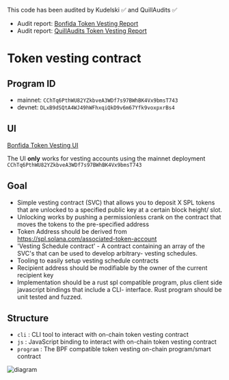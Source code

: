 This code has been audited by Kudelski ✅ and QuillAudits ✅ 

- Audit report: [Bonfida Token Vesting Report](/audit/Bonfida_SecurityAssessment_Vesting_Final050521.pdf)
- Audit report: [QuillAudits Token Vesting Report](/audit/Enrex_Smart_Contract_Audit_Report%20_QuillAudits.pdf)

# Token vesting contract

## Program ID

- mainnet: `CChTq6PthWU82YZkbveA3WDf7s97BWhBK4Vx9bmsT743`
- devnet: `DLxB9dSQtA4WJ49hWFhxqiQkD9v6m67Yfk9voxpxrBs4`

## UI

[Bonfida Token Vesting UI](https://vesting.bonfida.com)

The UI **only** works for vesting accounts using the mainnet deployment `CChTq6PthWU82YZkbveA3WDf7s97BWhBK4Vx9bmsT743`

## Goal

- Simple vesting contract (SVC) that allows you to deposit X SPL tokens that are unlocked to a specified public key at a certain block height/ slot.
- Unlocking works by pushing a permissionless crank on the contract that moves the tokens to the pre-specified address
- Token Address should be derived from https://spl.solana.com/associated-token-account
- 'Vesting Schedule contract' - A contract containing an array of the SVC's that can be used to develop arbitrary- vesting schedules.
- Tooling to easily setup vesting schedule contracts
- Recipient address should be modifiable by the owner of the current recipient key
- Implementation should be a rust spl compatible program, plus client side javascript bindings that include a CLI- interface. Rust program should be unit tested and fuzzed.

## Structure

- `cli` : CLI tool to interact with on-chain token vesting contract
- `js` : JavaScript binding to interact with on-chain token vesting contract
- `program` : The BPF compatible token vesting on-chain program/smart contract

![diagram](assets/structure.png)
